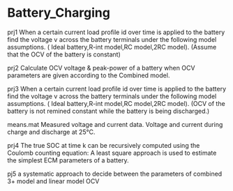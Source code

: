 # Battery_Charging
prj1
When a certain current load profile id over time is applied to the battery find the voltage v across the battery terminals under the following model assumptions. ( Ideal battery,R-int model,RC model,2RC model). (Assume that the OCV of the battery is constant)

prj2
Calculate OCV voltage & peak-power of a battery when OCV parameters are given according to the Combined model.

prj3
When a certain current load profile id over time is applied to the battery find the voltage v across the battery terminals under the following model assumptions. ( Ideal battery,R-int model,RC model,2RC model). (OCV of the battery is not remined constant while the battery is being discharged.)



means.mat
Measured voltage and current data. Voltage and current during charge and discharge at 25°C.


prj4
The true SOC at time k can be recursively computed using the Coulomb counting equation:
A least square approach is used to estimate the simplest ECM parameters of a battery.

pj5
a systematic approach to decide between the parameters of combined 3+ model and linear model OCV
